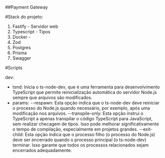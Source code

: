 ##Payment Gateway

#Stack do projeto:

1. Fastify - Servidor web
2. Typescript - Tipos
3. Docker - 
4. Zod
5. Postgres
6. Prisma
7. Swagger

#Scripts

dev:

- tsnd: Inicia o ts-node-dev, que é uma ferramenta para desenvolvimento TypeScript que permite reinicialização automática do servidor Node.js sempre que arquivos são modificados.
- params:
  --respawn: Esta opção indica que o ts-node-dev deve reiniciar o processo do Node.js quando necessário, por exemplo, após uma modificação nos arquivos.
  --transpile-only: Esta opção instrui o TypeScript a apenas transpilar o código TypeScript para JavaScript, sem realizar checagem de tipos. Isso pode melhorar significativamente o tempo de compilação, especialmente em projetos grandes.
  --exit-child: Esta opção indica que o processo filho (o processo do Node.js) deve ser encerrado quando o processo principal (o ts-node-dev) terminar. Isso garante que todos os processos relacionados sejam encerrados adequadamente.
